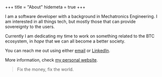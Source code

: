 +++
title = "About"
hidemeta = true
+++


I am a software developer with a background in Mechatronics Engineering. I am interested in all things tech, but mostly those
that can provide sovereignty to the users.

Currently I am dedicating my time to work on something related to the BTC ecosystem, in *hope* that we can all become a better society.

You can reach me out using either [email](mailto:guilospanck@protonmail.com) or [LinkedIn](https://www.linkedin.com/in/guilhermerpereira/).

More information, check [my personal website](https://guilospanck.github.io/me/).

> Fix the money, fix the world.
